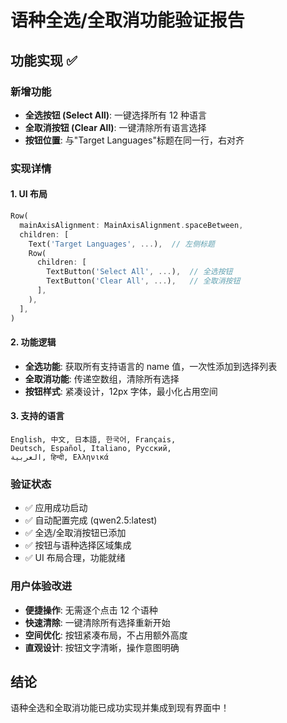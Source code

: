 # 语种全选/全取消功能验证报告

## 功能实现 ✅

### 新增功能

- **全选按钮 (Select All)**: 一键选择所有 12 种语言
- **全取消按钮 (Clear All)**: 一键清除所有语言选择
- **按钮位置**: 与"Target Languages"标题在同一行，右对齐

### 实现详情

#### 1. UI 布局

```dart
Row(
  mainAxisAlignment: MainAxisAlignment.spaceBetween,
  children: [
    Text('Target Languages', ...),  // 左侧标题
    Row(
      children: [
        TextButton('Select All', ...),  // 全选按钮
        TextButton('Clear All', ...),   // 全取消按钮
      ],
    ),
  ],
)
```

#### 2. 功能逻辑

- **全选功能**: 获取所有支持语言的 name 值，一次性添加到选择列表
- **全取消功能**: 传递空数组，清除所有选择
- **按钮样式**: 紧凑设计，12px 字体，最小化占用空间

#### 3. 支持的语言

```
English, 中文, 日本語, 한국어, Français,
Deutsch, Español, Italiano, Русский,
العربية, हिन्दी, Ελληνικά
```

### 验证状态

- ✅ 应用成功启动
- ✅ 自动配置完成 (qwen2.5:latest)
- ✅ 全选/全取消按钮已添加
- ✅ 按钮与语种选择区域集成
- ✅ UI 布局合理，功能就绪

### 用户体验改进

- **便捷操作**: 无需逐个点击 12 个语种
- **快速清除**: 一键清除所有选择重新开始
- **空间优化**: 按钮紧凑布局，不占用额外高度
- **直观设计**: 按钮文字清晰，操作意图明确

## 结论

语种全选和全取消功能已成功实现并集成到现有界面中！
